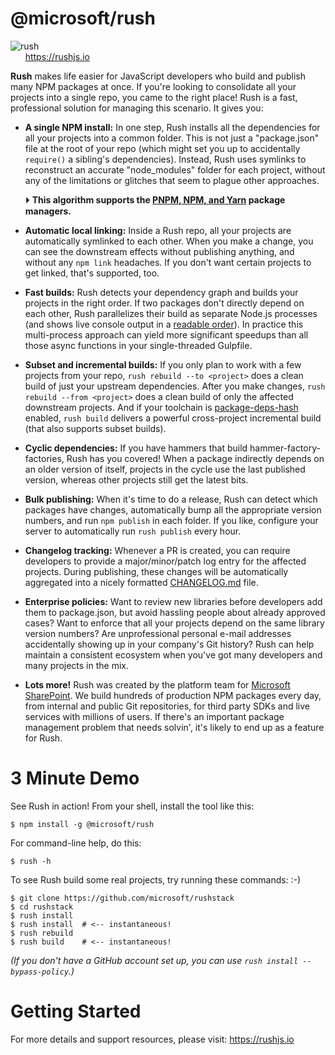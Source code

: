 # @microsoft/rush


![rush](https://github.com/microsoft/rushstack/blob/master/common/wiki-images/rush-logo.png?raw=true)
<br />
&nbsp;&nbsp;&nbsp;&nbsp;&nbsp; https://rushjs.io

<!-- ------------------------------------------------------------------ -->
<!-- Text below this line should stay in sync with the web site content -->
<!-- ------------------------------------------------------------------ -->

**Rush** makes life easier for JavaScript developers who build and publish many NPM packages at once.  If you're looking to consolidate all your projects into a single repo, you came to the right place!  Rush is a fast, professional solution for managing this scenario.  It gives you:

- **A single NPM install:** In one step, Rush installs all the dependencies for all your projects into a common folder.  This is not just a "package.json" file at the root of your repo (which might set you up to accidentally `require()` a sibling's dependencies).  Instead, Rush uses symlinks to reconstruct an accurate "node_modules" folder for each project, without any of the limitations or glitches that seem to plague other approaches.

  ⏵ **This algorithm supports the [PNPM, NPM, and Yarn](https://rushjs.io/pages/maintainer/package_managers/) package managers.**

- **Automatic local linking:** Inside a Rush repo, all your projects are automatically symlinked to each other. When you make a change, you can see the downstream effects without publishing anything, and without any `npm link` headaches.  If you don't want certain projects to get linked, that's supported, too.

- **Fast builds:** Rush detects your dependency graph and builds your projects in the right order.  If two packages don't directly depend on each other, Rush parallelizes their build as separate Node.js processes (and shows live console output in a [readable order](https://www.npmjs.com/package/@rushstack/stream-collator)).  In practice this multi-process approach can yield more significant speedups than all those async functions in your single-threaded Gulpfile.

- **Subset and incremental builds:** If you only plan to work with a few projects from your repo, `rush rebuild --to <project>` does a clean build of just your upstream dependencies.  After you make changes, `rush rebuild --from <project>` does a clean build of only the affected downstream projects.  And if your toolchain is [package-deps-hash](https://www.npmjs.com/package/@rushstack/package-deps-hash) enabled, `rush build` delivers a powerful cross-project incremental build (that also supports subset builds).

- **Cyclic dependencies:** If you have hammers that build hammer-factory-factories, Rush has you covered!  When a package indirectly depends on an older version of itself, projects in the cycle use the last published version, whereas other projects still get the latest bits.

- **Bulk publishing:** When it's time to do a release, Rush can detect which packages have changes, automatically bump all the appropriate version numbers, and run `npm publish` in each folder.  If you like, configure your server to automatically run `rush publish` every hour.

- **Changelog tracking:** Whenever a PR is created, you can require developers to provide a major/minor/patch log entry for the affected projects.  During publishing, these changes will be automatically aggregated into a nicely formatted [CHANGELOG.md](https://github.com/microsoft/rushstack/blob/master/libraries/node-core-library/CHANGELOG.md) file.

- **Enterprise policies:** Want to review new libraries before developers add them to package.json, but avoid hassling people about already approved cases?  Want to enforce that all your projects depend on the same library version numbers?  Are unprofessional personal e-mail addresses accidentally showing up in your company's Git history?  Rush can help maintain a consistent ecosystem when you've got many developers and many projects in the mix.

- **Lots more!** Rush was created by the platform team for [Microsoft SharePoint](http://aka.ms/spfx).  We build hundreds of production NPM packages every day, from internal and public Git repositories, for third party SDKs and live services with millions of users.  If there's an important package management problem that needs solvin', it's likely to end up as a feature for Rush.


# 3 Minute Demo

See Rush in action!  From your shell, install the tool like this:
```
$ npm install -g @microsoft/rush
```

For command-line help, do this:
```
$ rush -h
```

To see Rush build some real projects, try running these commands:  :-)
```
$ git clone https://github.com/microsoft/rushstack
$ cd rushstack
$ rush install
$ rush install  # <-- instantaneous!
$ rush rebuild
$ rush build    # <-- instantaneous!
```
_(If you don't have a GitHub account set up, you can use `rush install --bypass-policy`.)_


<!-- ------------------------------------------------------------------ -->
<!-- Text above this line should stay in sync with the web site content -->
<!-- ------------------------------------------------------------------ -->

# Getting Started

For more details and support resources, please visit: https://rushjs.io
